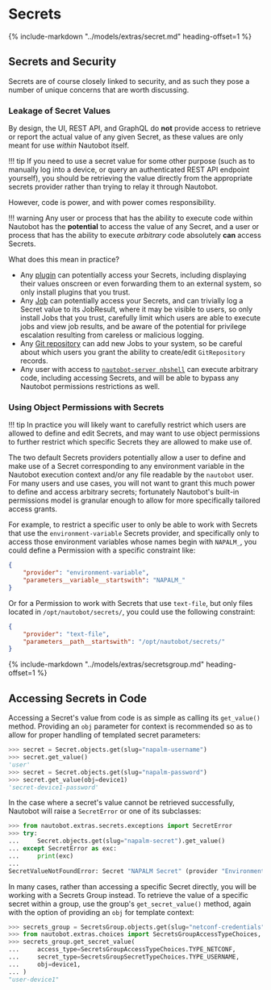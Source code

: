 # Secrets

{%
    include-markdown "../models/extras/secret.md"
    heading-offset=1
%}

## Secrets and Security

Secrets are of course closely linked to security, and as such they pose a number of unique concerns that are worth discussing.

### Leakage of Secret Values

By design, the UI, REST API, and GraphQL do **not** provide access to retrieve or report the actual value of any given Secret, as these values are only meant for use *within* Nautobot itself.

!!! tip
    If you need to use a secret value for some other purpose (such as to manually log into a device, or query an authenticated REST API endpoint yourself), you should be retrieving the value directly from the appropriate secrets provider rather than trying to relay it through Nautobot.

However, code is power, and with power comes responsibility.

!!! warning
    Any user or process that has the ability to execute code within Nautobot has the **potential** to access the value of any Secret, and a user or process that has the ability to execute *arbitrary* code absolutely **can** access Secrets.

What does this mean in practice?

- Any [plugin](../plugins/index.md) can potentially access your Secrets, including displaying their values onscreen or even forwarding them to an external system, so only install plugins that you trust.
- Any [Job](../additional-features/jobs.md) can potentially access your Secrets, and can trivially log a Secret value to its JobResult, where it may be visible to users, so only install Jobs that you trust, carefully limit which users are able to execute jobs and view job results, and be aware of the potential for privilege escalation resulting from careless or malicious logging.
- Any [Git repository](../models/extras/gitrepository.md) can add new Jobs to your system, so be careful about which users you grant the ability to create/edit `GitRepository` records.
- Any user with access to [`nautobot-server nbshell`](../administration/nautobot-shell.md) can execute arbitrary code, including accessing Secrets, and will be able to bypass any Nautobot permissions restrictions as well.

### Using Object Permissions with Secrets

!!! tip
    In practice you will likely want to carefully restrict which users are allowed to define and edit Secrets, and may want to use object permissions to further restrict which specific Secrets they are allowed to make use of.

The two default Secrets providers potentially allow a user to define and make use of a Secret corresponding to any environment variable in the Nautobot execution context and/or any file readable by the `nautobot` user. For many users and use cases, you will not want to grant this much power to define and access arbitrary secrets; fortunately Nautobot's built-in permissions model is granular enough to allow for more specifically tailored access grants.

For example, to restrict a specific user to only be able to work with Secrets that use the `environment-variable` Secrets provider, and specifically only to access those environment variables whose names begin with `NAPALM_`, you could define a Permission with a specific constraint like:

```json
{
    "provider": "environment-variable",
    "parameters__variable__startswith": "NAPALM_"
}
```

Or for a Permission to work with Secrets that use `text-file`, but only files located in `/opt/nautobot/secrets/`, you could use the following constraint:

```json
{
    "provider": "text-file",
    "parameters__path__startswith": "/opt/nautobot/secrets/"
}
```

{%
    include-markdown "../models/extras/secretsgroup.md"
    heading-offset=1
%}

## Accessing Secrets in Code

Accessing a Secret's value from code is as simple as calling its `get_value()` method. Providing an `obj` parameter for context is recommended so as to allow for proper handling of templated secret parameters:

```python
>>> secret = Secret.objects.get(slug="napalm-username")
>>> secret.get_value()
'user'
>>> secret = Secret.objects.get(slug="napalm-password")
>>> secret.get_value(obj=device1)
'secret-device1-password'
```

In the case where a secret's value cannot be retrieved successfully, Nautobot will raise a `SecretError` or one of its subclasses:

```python
>>> from nautobot.extras.secrets.exceptions import SecretError
>>> try:
...     Secret.objects.get(slug="napalm-secret").get_value()
... except SecretError as exc:
...     print(exc)
...
SecretValueNotFoundError: Secret "NAPALM Secret" (provider "EnvironmentVariableSecretsProvider"): Undefined environment variable "NAPALM_SECRET"!
```

In many cases, rather than accessing a specific Secret directly, you will be working with a Secrets Group instead. To retrieve the value of a specific secret within a group, use the group's `get_secret_value()` method, again with the option of providing an `obj` for template context:

```python
>>> secrets_group = SecretsGroup.objects.get(slug="netconf-credentials")
>>> from nautobot.extras.choices import SecretsGroupAccessTypeChoices, SecretsGroupSecretTypeChoices
>>> secrets_group.get_secret_value(
...     access_type=SecretsGroupAccessTypeChoices.TYPE_NETCONF,
...     secret_type=SecretsGroupSecretTypeChoices.TYPE_USERNAME,
...     obj=device1,
... )
"user-device1"
```

